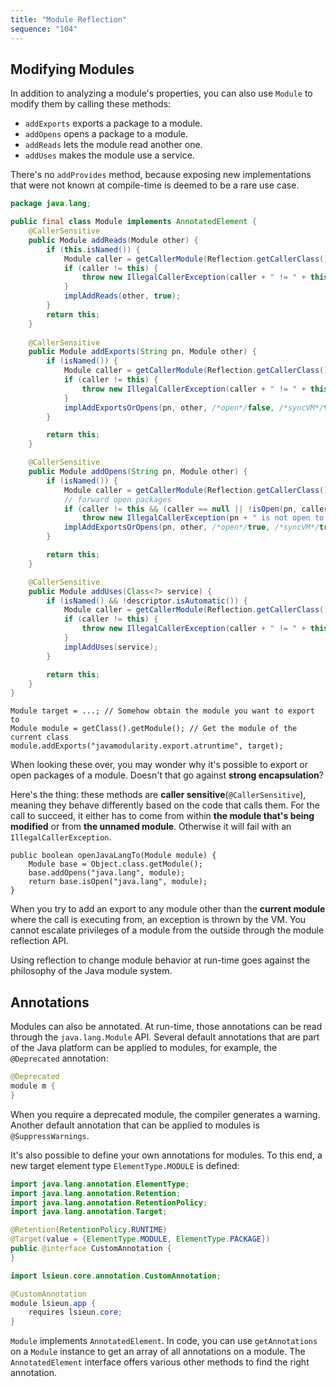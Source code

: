 ```yaml
---
title: "Module Reflection"
sequence: "104"
---
```


## Modifying Modules

In addition to analyzing a module's properties,
you can also use `Module` to modify them by calling these methods:

- `addExports` exports a package to a module.
- `addOpens` opens a package to a module.
- `addReads` lets the module read another one.
- `addUses` makes the module use a service.

There's no `addProvides` method,
because exposing new implementations that were not known at compile-time is deemed to be a rare use case.

```java
package java.lang;

public final class Module implements AnnotatedElement {
    @CallerSensitive
    public Module addReads(Module other) {
        if (this.isNamed()) {
            Module caller = getCallerModule(Reflection.getCallerClass());
            if (caller != this) {
                throw new IllegalCallerException(caller + " != " + this);
            }
            implAddReads(other, true);
        }
        return this;
    }
    
    @CallerSensitive
    public Module addExports(String pn, Module other) {
        if (isNamed()) {
            Module caller = getCallerModule(Reflection.getCallerClass());
            if (caller != this) {
                throw new IllegalCallerException(caller + " != " + this);
            }
            implAddExportsOrOpens(pn, other, /*open*/false, /*syncVM*/true);
        }

        return this;
    }

    @CallerSensitive
    public Module addOpens(String pn, Module other) {
        if (isNamed()) {
            Module caller = getCallerModule(Reflection.getCallerClass());
            // forward open packages
            if (caller != this && (caller == null || !isOpen(pn, caller)))
                throw new IllegalCallerException(pn + " is not open to " + caller);
            implAddExportsOrOpens(pn, other, /*open*/true, /*syncVM*/true);
        }

        return this;
    }

    @CallerSensitive
    public Module addUses(Class<?> service) {
        if (isNamed() && !descriptor.isAutomatic()) {
            Module caller = getCallerModule(Reflection.getCallerClass());
            if (caller != this) {
                throw new IllegalCallerException(caller + " != " + this);
            }
            implAddUses(service);
        }

        return this;
    }
}
```

```text
Module target = ...; // Somehow obtain the module you want to export to
Module module = getClass().getModule(); // Get the module of the current class
module.addExports("javamodularity.export.atruntime", target);
```

When looking these over, you may wonder why it's possible to export or open packages of a module.
Doesn't that go against **strong encapsulation**?

Here's the thing: these methods are **caller sensitive**(`@CallerSensitive`),
meaning they behave differently based on the code that calls them.
For the call to succeed, it either has to come
from within **the module that's being modified** or from **the unnamed module**.
Otherwise it will fail with an `IllegalCallerException`.

```text
public boolean openJavaLangTo(Module module) {
    Module base = Object.class.getModule();
    base.addOpens("java.lang", module);
    return base.isOpen("java.lang", module);
}
```

When you try to add an export to any module other than the **current module** where the call is executing from,
an exception is thrown by the VM.
You cannot escalate privileges of a module from the outside through the module reflection API.

Using reflection to change module behavior at run-time goes against the philosophy of the Java module system.

## Annotations

Modules can also be annotated.
At run-time, those annotations can be read through the `java.lang.Module` API.
Several default annotations that are part of the Java platform can be applied to modules,
for example, the `@Deprecated` annotation:

```java
@Deprecated
module m {
}
```

When you require a deprecated module, the compiler generates a warning.
Another default annotation that can be applied to modules is `@SuppressWarnings`.

It's also possible to define your own annotations for modules.
To this end, a new target element type `ElementType.MODULE` is defined:

```java
import java.lang.annotation.ElementType;
import java.lang.annotation.Retention;
import java.lang.annotation.RetentionPolicy;
import java.lang.annotation.Target;

@Retention(RetentionPolicy.RUNTIME)
@Target(value = {ElementType.MODULE, ElementType.PACKAGE})
public @interface CustomAnnotation {
}
```

```java
import lsieun.core.annotation.CustomAnnotation;

@CustomAnnotation
module lsieun.app {
    requires lsieun.core;
}
```

`Module` implements `AnnotatedElement`.
In code, you can use `getAnnotations` on a `Module` instance to get an array of all annotations on a module.
The `AnnotatedElement` interface offers various other methods to find the right annotation.

